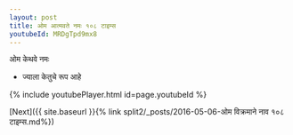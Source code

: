 ```yaml
---
layout: post
title: ओम आत्मवते नमः १०८ टाइम्स
youtubeId: MRDgTpd9mx8
---
```

 
 
 ओम केथवे नमः  
 
 -  ज्याला केतुचे रूप आहे 
 
  
 
  
 
 
 
 
 
 


{% include youtubePlayer.html id=page.youtubeId %}
 
[Next]({{ site.baseurl }}{% link  split2/_posts/2016-05-06-ओम विक्रमाने नाव १०८ टाइम्स.md%})
 

